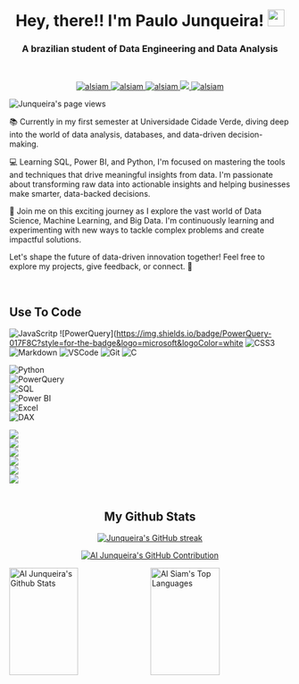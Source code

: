 <h1 align="center">  Hey, there!! I'm Paulo Junqueira! <img src="https://em-content.zobj.net/source/microsoft-teams/363/waving-hand_1f44b.png" height="30px"></h1>
<h3 align="center">A brazilian student of Data Engineering and Data Analysis</h3> <br>

<p align="center">
 <a href="https://wa.me/5521997380142" target="blank">
  <img src="https://img.shields.io/badge/Whatsapp-128C7E?style=for-the-badge&logo=whatsapp&logoColor=white" alt="alsiam" />
 </a>
 <a href="https://www.linkedin.com/in/paulo-junqueira-2356641a0/" target="_blank">
  <img src="https://img.shields.io/badge/LinkedIn-0077B5?style=for-the-badge&logo=linkedin&logoColor=white" alt="alsiam"/>
 </a>
 <a href="mailto:pjunqueiracardozo@hotmail.com" target="_blank">
  <img src="https://img.shields.io/badge/Gmail-c14438?style=for-the-badge&logo=gmail&logoColor=white" alt="alsiam" />
 </a>
 <a href="https://twitter.com/paulojunqueiira" target="_blank">
  <img src="https://img.shields.io/badge/Twitter-1DA1F2?style=for-the-badge&logo=twitter&logoColor=white" />
 </a>
 <a href="https://instagram.com/paulojunqueiira" target="_blank">
  <img src="https://img.shields.io/badge/Instagram-fe4164?style=for-the-badge&logo=instagram&logoColor=white" alt="alsiam" />
 </a> 
</p>


<p align="left"> <img src="https://komarev.com/ghpvc/?username=paulojunqueiira&label=Profile%20views&color=0e75b6&style=flat" alt="Junqueira's page views" /> </p>

  

📚 Currently in my first semester at Universidade Cidade Verde, diving deep into the world of data analysis, databases, and data-driven decision-making.

💻 Learning SQL, Power BI, and Python, I'm focused on mastering the tools and techniques that drive meaningful insights from data. I'm passionate about transforming raw data into actionable insights and helping businesses make smarter, data-backed decisions.

🚀 Join me on this exciting journey as I explore the vast world of Data Science, Machine Learning, and Big Data. I'm continuously learning and experimenting with new ways to tackle complex problems and create impactful solutions.

Let's shape the future of data-driven innovation together! Feel free to explore my projects, give feedback, or connect. 🌟

<br>


## Use To Code

![JavaScritp](https://img.shields.io/badge/Javascript-F0DB4F?style=for-the-badge&labelColor=black&logo=javascript&logoColor=F0DB4F)
![PowerQuery](https://img.shields.io/badge/PowerQuery-017F8C?style=for-the-badge&logo=microsoft&logoColor=white
![CSS3](https://img.shields.io/badge/CSS3-1572B6?style=for-the-badge&logo=css3&logoColor=white)
![Markdown](https://img.shields.io/badge/Markdown-000000?style=for-the-badge&logo=markdown&logoColor=white)
![VSCode](https://img.shields.io/badge/Visual_Studio-0078d7?style=for-the-badge&logo=visual%20studio&logoColor=white)
![Git](https://img.shields.io/badge/Git-F05032?style=for-the-badge&logo=git&logoColor=white)
![C](https://img.shields.io/badge/language-blue?style=for-the-badge&logo=C&logoColor=white) 
 
![Python](https://img.shields.io/badge/Python-3776AB?style=for-the-badge&logo=python&logoColor=white)  
![PowerQuery](https://img.shields.io/badge/PowerQuery-017F8C?style=for-the-badge&logo=microsoft&logoColor=white)  
![SQL](https://img.shields.io/badge/SQL-4479A1?style=for-the-badge&logo=postgresql&logoColor=white)  
![Power BI](https://img.shields.io/badge/PowerBI-F2C811?style=for-the-badge&logo=powerbi&logoColor=black)  
![Excel](https://img.shields.io/badge/Excel-217346?style=for-the-badge&logo=microsoft-excel&logoColor=white)  
![DAX](https://img.shields.io/badge/DAX-000000?style=for-the-badge&logo=microsoft&logoColor=white)  

<span><img src="https://img.shields.io/badge/Python-3776AB?style=for-the-badge&logo=python&logoColor=white" /></span>  
<span><img src="https://img.shields.io/badge/PowerQuery-017F8C?style=for-the-badge&logo=microsoft&logoColor=white" /></span>  
<span><img src="https://img.shields.io/badge/SQL-4479A1?style=for-the-badge&logo=postgresql&logoColor=white" /></span>  
<span><img src="https://img.shields.io/badge/PowerBI-F2C811?style=for-the-badge&logo=powerbi&logoColor=black" /></span>  
<span><img src="https://img.shields.io/badge/Excel-217346?style=for-the-badge&logo=microsoft-excel&logoColor=white" /></span>  
<span><img src="https://img.shields.io/badge/DAX-000000?style=for-the-badge&logo=microsoft&logoColor=white" /></span>  
<br>
<h2 align="center">
  My Github Stats
</h2>

<p align="center">
  <a href="https://github.com/paulojunqueiira">
    <img src="https://github-readme-streak-stats.herokuapp.com/?user=paulojunqueiira&theme=radical&border=7F3FBF&background=0D1117" alt="Junqueira's GitHub streak"/>
  </a>
</p>

<p align="center">
  <a href="https://github.com/alsiam">
    <img src="https://github-profile-summary-cards.vercel.app/api/cards/profile-details?username=paulojunqueiira&theme=radical" alt="Al Junqueira's GitHub Contribution"/>
  </a>
</p>

<a> 
    <a href="https://github.com/paulojunqueiira"><img alt="Al Junqueira's Github Stats" src="https://denvercoder1-github-readme-stats.vercel.app/api?username=paulojunqueiira&show_icons=true&count_private=true&theme=react&border_color=7F3FBF&bg_color=0D1117&title_color=F85D7F&icon_color=F8D866" height="192px" width="49.5%"/></a>
  <a href="https://github.com/paulojunqueiira"><img alt="Al Siam's Top Languages" src="https://denvercoder1-github-readme-stats.vercel.app/api/top-langs/?username=paulojunqueiira&langs_count=8&layout=compact&theme=react&border_color=7F3FBF&bg_color=0D1117&title_color=F85D7F&icon_color=F8D866" height="192px" width="49.5%"/></a>
  <br/>
</a>

